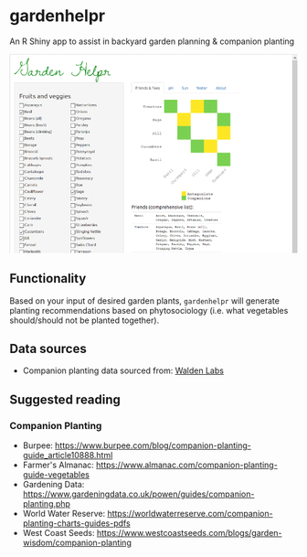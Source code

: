 # gardenhelpr
An R Shiny app to assist in backyard garden planning & companion planting

<img src="images/gh_app_m.png">

## Functionality 

Based on your input of desired garden plants, `gardenhelpr` will generate planting recommendations based on phytosociology (i.e. what vegetables should/should not be planted together).

## Data sources

- Companion planting data sourced from: <a href="https://waldenlabs.com/the-ultimate-companion-planting-guide-chart/">Walden Labs</a>

## Suggested reading

### Companion Planting
- Burpee: https://www.burpee.com/blog/companion-planting-guide_article10888.html
- Farmer's Almanac: https://www.almanac.com/companion-planting-guide-vegetables
- Gardening Data: https://www.gardeningdata.co.uk/powen/guides/companion-planting.php
- World Water Reserve: https://worldwaterreserve.com/companion-planting-charts-guides-pdfs
- West Coast Seeds: https://www.westcoastseeds.com/blogs/garden-wisdom/companion-planting

